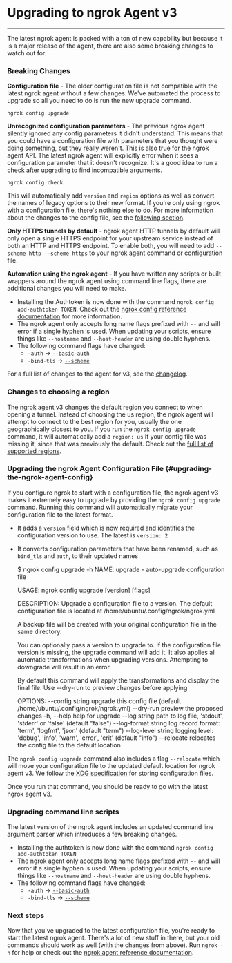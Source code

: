 
# Upgrading to ngrok Agent v3
---------------------------

The latest ngrok agent is packed with a ton of new capability but because it is a major release of the agent, there are also some breaking changes to watch out for.

### Breaking Changes

**Configuration file** - The older configuration file is not compatible with the latest ngrok agent without a few changes. We've automated the process to upgrade so all you need to do is run the new upgrade command.

    ngrok config upgrade

**Unrecognized configuration parameters** - The previous ngrok agent silently ignored any config parameters it didn't understand. This means that you could have a configuration file with parameters that you thought were doing something, but they really weren't. This is also true for the ngrok agent API. The latest ngrok agent will explicitly error when it sees a configuration parameter that it doesn't recognize. It's a good idea to run a check after upgrading to find incompatible arguments.

    ngrok config check

This will automatically add `version` and `region` options as well as convert the names of legacy options to their new format. If you're only using ngrok with a configuration file, there's nothing else to do. For more information about the changes to the config file, see the [following section](#upgrading-the-ngrok-agent-config).

**Only HTTPS tunnels by default** - ngrok agent HTTP tunnels by default will only open a single HTTPS endpoint for your upstream service instead of both an HTTP and HTTPS endpoint. To enable both, you will need to add `--scheme http --scheme https` to your ngrok agent command or configuration file.

**Automation using the ngrok agent** - If you have written any scripts or built wrappers around the ngrok agent using command line flags, there are additional changes you will need to make.

*   Installing the Authtoken is now done with the command `ngrok config add-authtoken TOKEN`. Check out the [ngrok config reference documentation](/ngrok-agent/ngrok#ngrok-config) for more information.
*   The ngrok agent only accepts long name flags prefixed with `--` and will error if a single hyphen is used. When updating your scripts, ensure things like `--hostname` and `--host-header` are using double hyphens.
*   The following command flags have changed:
    *   `-auth` -> [`--basic-auth`](/ngrok-agent/ngrok#ngrok-http-flags)
    *   `-bind-tls` -> [`--scheme`](/ngrok-agent/ngrok#ngrok-http-flags)

For a full list of changes to the agent for v3, see the [changelog](/ngrok-agent/changelog).

### Changes to choosing a region

The ngrok agent v3 changes the default region you connect to when opening a tunnel. Instead of choosing the us region, the ngrok agent will attempt to connect to the best region for you, usually the one geographically closest to you. If you run the `ngrok config upgrade` command, it will automatically add a `region: us` if your config file was missing it, since that was previously the default. Check out the [full list of supported regions](/platform/pops#locs).

### Upgrading the ngrok Agent Configuration File {#upgrading-the-ngrok-agent-config}

If you configure ngrok to start with a configuration file, the ngrok agent v3 makes it extremely easy to upgrade by providing the `ngrok config upgrade` command. Running this command will automatically migrate your configuration file to the latest format.

*   It adds a `version` field which is now required and identifies the configuration version to use. The latest is `version: 2`
*   It converts configuration parameters that have been renamed, such as `bind_tls` and `auth`, to their updated names

    $ ngrok config upgrade -h
    NAME: 
      upgrade - auto-upgrade configuration file
    
    USAGE:
      ngrok config upgrade [version] [flags]
    
    DESCRIPTION: 
      Upgrade a configuration file to a version. The default configuration 
      file is located at /home/ubuntu/.config/ngrok/ngrok.yml
    
      A backup file will be created with your original configuration file in
      the same directory.
    
      You can optionally pass a version to upgrade to. If the configuration file
      version is missing, the upgrade command will add it. It also applies all
      automatic transformations when upgrading versions. Attempting to downgrade
      will result in an error.
    
      By default this command will apply the transformations and display the
      final file. Use --dry-run to preview changes before applying
    
    OPTIONS:
          --config string       upgrade this config file (default /home/ubuntu/.config/ngrok/ngrok.yml)
          --dry-run             preview the proposed changes
      -h, --help                help for upgrade
          --log string          path to log file, 'stdout', 'stderr' or 'false' (default "false")
          --log-format string   log record format: 'term', 'logfmt', 'json' (default "term")
          --log-level string    logging level: 'debug', 'info', 'warn', 'error', 'crit' (default "info")
          --relocate            relocates the config file to the default location

The `ngrok config upgrade` command also includes a flag `--relocate` which will move your configuration file to the updated default location for ngrok agent v3. We follow the [XDG specification](https://wiki.archlinux.org/title/XDG_Base_Directory) for storing configuration files.

Once you run that command, you should be ready to go with the latest ngrok agent v3.

### Upgrading command line scripts

The latest version of the ngrok agent includes an updated command line argument parser which introduces a few breaking changes.

*   Installing the authtoken is now done with the command `ngrok config add-authtoken TOKEN`
*   The ngrok agent only accepts long name flags prefixed with `--` and will error if a single hyphen is used. When updating your scripts, ensure things like `--hostname` and `--host-header` are using double hyphens.
*   The following command flags have changed:
    *   `-auth` -> [`--basic-auth`](/ngrok-agent/ngrok#ngrok-http-flags)
    *   `-bind-tls` -> [`--scheme`](/ngrok-agent/ngrok#ngrok-http-flags)

### Next steps

Now that you've upgraded to the latest configuration file, you're ready to start the latest ngrok agent. There's a lot of new stuff in there, but your old commands should work as well (with the changes from above). Run `ngrok -h` for help or check out the [ngrok agent reference documentation](/ngrok-agent).